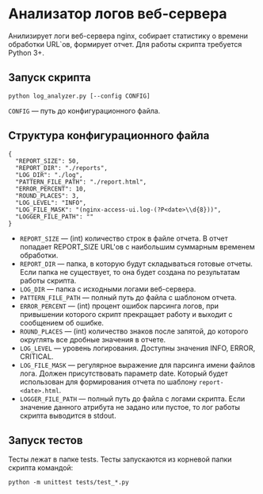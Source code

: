 # Анализатор логов веб-сервера
Анилизирует логи веб-сервера nginx, собирает статистику о времени обработки URL`ов, формирует отчет. Для работы скрипта требуется Python 3+.

## Запуск скрипта

```
python log_analyzer.py [--config CONFIG]
```
`CONFIG` — путь до конфигурационного файла.

## Структура конфигурационного файла

```
{
  "REPORT_SIZE": 50,
  "REPORT_DIR": "./reports",
  "LOG_DIR": "./log",
  "PATTERN_FILE_PATH": "./report.html",
  "ERROR_PERCENT": 10,
  "ROUND_PLACES": 3,
  "LOG_LEVEL": "INFO",
  "LOG_FILE_MASK": "(nginx-access-ui.log-(?P<date>\\d{8}))",
  "LOGGER_FILE_PATH": ""
}
```

* `REPORT_SIZE` — (int) количество строк в файле отчета. В отчет попадает REPORT_SIZE URL'ов с наибольшим суммарным временем обработки.
* `REPORT_DIR` — папка, в которую будут складываться готовые отчеты. Если папка не существует, то она будет создана по результатам работы скрипта.
* `LOG_DIR` — папка с исходными логами веб-сервера.
* `PATTERN_FILE_PATH` — полный путь до файла с шаблоном отчета.
* `ERROR_PERCENT` — (int) процент ошибок парсинга логов, при привышении которого скрипт прекращает работу и выходит с сообщением об ошибке.
* `ROUND_PLACES` — (int) количество знаков после запятой, до которого округлять все дробные значения в отчете.
* `LOG_LEVEL` — уровень логирования. Доступны значения INFO, ERROR, CRITICAL.
* `LOG_FILE_MASK` — регулярное выражение для парсинга имени файлов лога. Должен присутствовать параметр date. Который будет использован для формирования отчета по шаблону `report-<date>.html`.
* `LOGGER_FILE_PATH` — полный путь до файла с логами скрипта. Если значение данного атрибута не задано или пустое, то лог работы скрипта выводится в stdout.

## Запуск тестов
Тесты лежат в папке tests. Тесты запускаются из корневой папки скрипта командой:
```
python -m unittest tests/test_*.py
```